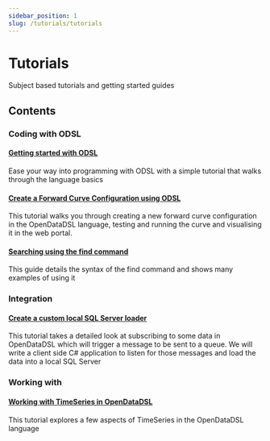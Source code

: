 ```yaml
---
sidebar_position: 1
slug: /tutorials/tutorials
---
```


Tutorials
=========

Subject based tutorials and getting started guides

## Contents

### Coding with ODSL

#### [Getting started with ODSL](/docs/tutorials/gettingstartedodsl)
Ease your way into programming with ODSL with a simple tutorial that walks through the language basics

#### [Create a Forward Curve Configuration using ODSL](/docs/tutorials/forwardcurveodsl)
This tutorial walks you through creating a new forward curve configuration in the OpenDataDSL language, testing and running the curve and visualising it in the web portal.

#### [Searching using the find command](/docs/tutorials/searching)
This guide details the syntax of the find command and shows many examples of using it

### Integration

#### [Create a custom local SQL Server loader](/docs/tutorials/localsqlserver)
This tutorial takes a detailed look at subscribing to some data in OpenDataDSL which will trigger a message to be sent to a queue. We will write a client side C# application to listen for those messages and load the data into a local SQL Server

### Working with

#### [Working with TimeSeries in OpenDataDSL](/docs/tutorials/workingtimeseries)
This tutorial explores a few aspects of TimeSeries in the OpenDataDSL language


